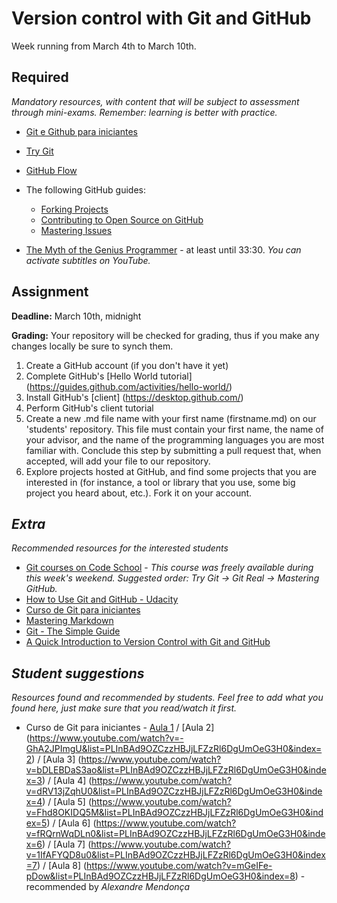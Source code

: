 ﻿# Version control with Git and GitHub

Week running from March 4th to March 10th.

## Required 
*Mandatory resources, with content that will be subject to assessment through mini-exams. Remember: learning is better with practice.*

* [Git e Github para iniciantes](https://www.youtube.com/watch?v=UMhskLXJuq4)
* [Try Git](https://try.github.io/levels/1/challenges/1)
* [GitHub Flow](http://scottchacon.com/2011/08/31/github-flow.html)
* The following GitHub guides:
  * [Forking Projects](https://guides.github.com/activities/forking/)
  * [Contributing to Open Source on GitHub](https://guides.github.com/activities/contributing-to-open-source/)
  * [Mastering Issues](https://guides.github.com/features/issues/)
  
  
* [The Myth of the Genius Programmer](https://www.youtube.com/watch?v=0SARbwvhupQ) - at least until 33:30. _You can activate subtitles on YouTube._


## Assignment
**Deadline:** March 10th, midnight

**Grading:** Your repository will be checked for grading, thus if you make any changes locally be sure to synch them.

1. Create a GitHub account (if you don't have it yet)
2. Complete GitHub's [Hello World tutorial] (https://guides.github.com/activities/hello-world/)
2. Install GitHub's [client] (https://desktop.github.com/)
4. Perform GitHub's client tutorial
5. Create a new .md file name with your first name (firstname.md) on our 'students' repository. This file must contain your first name, the name of your advisor, and the name of the programming languages you are most familiar with. Conclude this step by submitting a pull request that, when accepted, will add your file to our repository.
6. Explore projects hosted at GitHub, and find some projects that you are interested in (for instance, a tool or library that you use, some big project you heard about, etc.). Fork it on your account.



## *Extra*
*Recommended resources for the interested students*

* [Git courses on Code School](https://www.codeschool.com/learn/git) - *This course was freely available during this week's weekend. Suggested order: Try Git -> Git Real -> Mastering GitHub.*
* [How to Use Git and GitHub - Udacity](https://www.udacity.com/course/viewer#!/c-ud775/l-2980038599/m-2960778924)
* [Curso de Git para iniciantes](https://www.youtube.com/playlist?list=PLInBAd9OZCzzHBJjLFZzRl6DgUmOeG3H0)
* [Mastering Markdown](https://guides.github.com/features/mastering-markdown/)
* [Git - The Simple Guide](http://rogerdudler.github.io/git-guide/)
* [A Quick Introduction to Version Control with Git and GitHub](http://journals.plos.org/ploscompbiol/article?id=10.1371/journal.pcbi.1004668)


## *Student suggestions*
*Resources found and recommended by students. Feel free to add what you found here, just make sure that you read/watch it first.*

* Curso de Git para iniciantes - [Aula 1](https://www.youtube.com/watch?v=WVLhm1AMeYE&list=PLInBAd9OZCzzHBJjLFZzRl6DgUmOeG3H0&index=1) / [Aula 2] (https://www.youtube.com/watch?v=-GhA2JPImgU&list=PLInBAd9OZCzzHBJjLFZzRl6DgUmOeG3H0&index=2) / [Aula 3]  (https://www.youtube.com/watch?v=bDLEBDaS3ao&list=PLInBAd9OZCzzHBJjLFZzRl6DgUmOeG3H0&index=3) / [Aula 4] (https://www.youtube.com/watch?v=dRV13jZqhU0&list=PLInBAd9OZCzzHBJjLFZzRl6DgUmOeG3H0&index=4) / [Aula 5] (https://www.youtube.com/watch?v=Fhd8OKIDQ5M&list=PLInBAd9OZCzzHBJjLFZzRl6DgUmOeG3H0&index=5) / [Aula 6] (https://www.youtube.com/watch?v=fRQrnWqDLn0&list=PLInBAd9OZCzzHBJjLFZzRl6DgUmOeG3H0&index=6) / [Aula 7] (https://www.youtube.com/watch?v=1IfAFYQD8u0&list=PLInBAd9OZCzzHBJjLFZzRl6DgUmOeG3H0&index=7) / [Aula 8] (https://www.youtube.com/watch?v=mGeIFe-pDow&list=PLInBAd9OZCzzHBJjLFZzRl6DgUmOeG3H0&index=8) - recommended by *Alexandre Mendonça*
